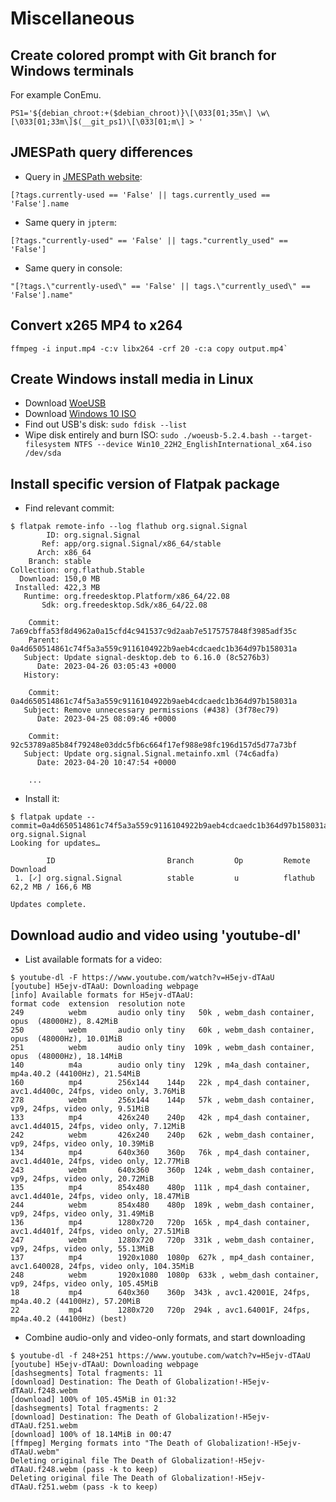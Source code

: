 # Miscellaneous

## Create colored prompt with Git branch for Windows terminals

For example ConEmu.

```text
PS1='${debian_chroot:+($debian_chroot)}\[\033[01;35m\] \w\[\033[01;33m\]$(__git_ps1)\[\033[01;m\] > '
```

## JMESPath query differences

- Query in [JMESPath website](https://jmespath.org/):

```text
[?tags.currently-used == 'False' || tags.currently_used == 'False'].name
```

- Same query in `jpterm`:

```text
[?tags."currently-used" == 'False' || tags."currently_used" == 'False']
```

- Same query in console:

```text
"[?tags.\"currently-used\" == 'False' || tags.\"currently_used\" == 'False'].name"
```

## Convert x265 MP4 to x264

```shell
ffmpeg -i input.mp4 -c:v libx264 -crf 20 -c:a copy output.mp4`
```

## Create Windows install media in Linux

- Download [WoeUSB](https://github.com/WoeUSB/WoeUSB)
- Download [Windows 10 ISO](https://www.microsoft.com/en-us/software-download/windows10ISO)
- Find out USB's disk: `sudo fdisk --list`
- Wipe disk entirely and burn ISO: `sudo ./woeusb-5.2.4.bash --target-filesystem NTFS --device Win10_22H2_EnglishInternational_x64.iso /dev/sda`

## Install specific version of Flatpak package

- Find relevant commit:

```console
$ flatpak remote-info --log flathub org.signal.Signal
        ID: org.signal.Signal
       Ref: app/org.signal.Signal/x86_64/stable
      Arch: x86_64
    Branch: stable
Collection: org.flathub.Stable
  Download: 150,0 MB
 Installed: 422,3 MB
   Runtime: org.freedesktop.Platform/x86_64/22.08
       Sdk: org.freedesktop.Sdk/x86_64/22.08

    Commit: 7a69cbffa53f8d4962a0a15cfd4c941537c9d2aab7e5175757848f3985adf35c
    Parent: 0a4d650514861c74f5a3a559c9116104922b9aeb4cdcaedc1b364d97b158031a
   Subject: Update signal-desktop.deb to 6.16.0 (8c5276b3)
      Date: 2023-04-26 03:05:43 +0000
   History: 

    Commit: 0a4d650514861c74f5a3a559c9116104922b9aeb4cdcaedc1b364d97b158031a
   Subject: Remove unnecessary permissions (#438) (3f78ec79)
      Date: 2023-04-25 08:09:46 +0000

    Commit: 92c53789a85b84f79248e03ddc5fb6c664f17ef988e98fc196d157d5d77a73bf
   Subject: Update org.signal.Signal.metainfo.xml (74c6adfa)
      Date: 2023-04-20 10:47:54 +0000

    ...
```

- Install it:

```console
$ flatpak update --commit=0a4d650514861c74f5a3a559c9116104922b9aeb4cdcaedc1b364d97b158031a org.signal.Signal
Looking for updates…

        ID                         Branch         Op         Remote          Download
 1. [✓] org.signal.Signal          stable         u          flathub         62,2 MB / 166,6 MB

Updates complete.
```

## Download audio and video using 'youtube-dl'

- List available formats for a video:

```console
$ youtube-dl -F https://www.youtube.com/watch?v=H5ejv-dTAaU
[youtube] H5ejv-dTAaU: Downloading webpage
[info] Available formats for H5ejv-dTAaU:
format code  extension  resolution note
249          webm       audio only tiny   50k , webm_dash container, opus  (48000Hz), 8.42MiB
250          webm       audio only tiny   60k , webm_dash container, opus  (48000Hz), 10.01MiB
251          webm       audio only tiny  109k , webm_dash container, opus  (48000Hz), 18.14MiB
140          m4a        audio only tiny  129k , m4a_dash container, mp4a.40.2 (44100Hz), 21.54MiB
160          mp4        256x144    144p   22k , mp4_dash container, avc1.4d400c, 24fps, video only, 3.76MiB
278          webm       256x144    144p   57k , webm_dash container, vp9, 24fps, video only, 9.51MiB
133          mp4        426x240    240p   42k , mp4_dash container, avc1.4d4015, 24fps, video only, 7.12MiB
242          webm       426x240    240p   62k , webm_dash container, vp9, 24fps, video only, 10.39MiB
134          mp4        640x360    360p   76k , mp4_dash container, avc1.4d401e, 24fps, video only, 12.77MiB
243          webm       640x360    360p  124k , webm_dash container, vp9, 24fps, video only, 20.72MiB
135          mp4        854x480    480p  111k , mp4_dash container, avc1.4d401e, 24fps, video only, 18.47MiB
244          webm       854x480    480p  189k , webm_dash container, vp9, 24fps, video only, 31.49MiB
136          mp4        1280x720   720p  165k , mp4_dash container, avc1.4d401f, 24fps, video only, 27.51MiB
247          webm       1280x720   720p  331k , webm_dash container, vp9, 24fps, video only, 55.13MiB
137          mp4        1920x1080  1080p  627k , mp4_dash container, avc1.640028, 24fps, video only, 104.35MiB
248          webm       1920x1080  1080p  633k , webm_dash container, vp9, 24fps, video only, 105.45MiB
18           mp4        640x360    360p  343k , avc1.42001E, 24fps, mp4a.40.2 (44100Hz), 57.20MiB
22           mp4        1280x720   720p  294k , avc1.64001F, 24fps, mp4a.40.2 (44100Hz) (best)
```

- Combine audio-only and video-only formats, and start downloading

```console
$ youtube-dl -f 248+251 https://www.youtube.com/watch?v=H5ejv-dTAaU
[youtube] H5ejv-dTAaU: Downloading webpage
[dashsegments] Total fragments: 11
[download] Destination: The Death of Globalization!-H5ejv-dTAaU.f248.webm
[download] 100% of 105.45MiB in 01:32
[dashsegments] Total fragments: 2
[download] Destination: The Death of Globalization!-H5ejv-dTAaU.f251.webm
[download] 100% of 18.14MiB in 00:47
[ffmpeg] Merging formats into "The Death of Globalization!-H5ejv-dTAaU.webm"
Deleting original file The Death of Globalization!-H5ejv-dTAaU.f248.webm (pass -k to keep)
Deleting original file The Death of Globalization!-H5ejv-dTAaU.f251.webm (pass -k to keep)
```
